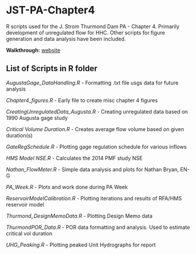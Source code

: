 # JST-PA-Chapter4
R scripts used for the J. Strom Thurmond Dam PA - Chapter 4. Primarily development of unregulated flow for HHC. Other scripts for figure generation and data analysis have been included.

**Walkthrough:** [website](https://danmcgraw94.github.io/JST-PA-Chapter4/JST_inR.html)

## List of Scripts in R folder

*AugustaGage_DataHandling.R* - Formatting .txt file usgs data for future analysis

*Chapter4_figures.R* - Early file to create misc chapter 4 figures

*CreatingUnregulatedData_Augusta.R* - Creating unregulated data based on 1990 Augusta gage study

*Critical Volume Duration.R* - Creates average flow volume based on given duration(s)

*GateRegSchedule.R* - Plotting gage regulation schedule for various inflows

*HMS Model NSE.R* - Calculates the 2014 PMF study NSE

*Nathan_FlowMeter.R* - Simple data analysis and plots for Nathan Bryan, EN-G

*PA_Week.R* - Plots and work done during PA Week

*ReservoirModelCalibration.R* - Plotting iterations and results of RFA/HMS reservoir model

*Thurmond_DesignMemoData.R* - Plotting Design Memo data

*ThurmondPOR_Data.R* - POR data formatting and analysis. Used to estimate critical vol duration

*UHG_Peaking.R* - Plotting peaked Unit Hydrographs for report
